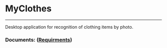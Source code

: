 # MyClothes
____
Desktop application for recognition of clothing items by photo.
### Documents: ([Requirments](https://github.com/widbnudb/MyClothes/blob/master/Documents/Requirments.md))


